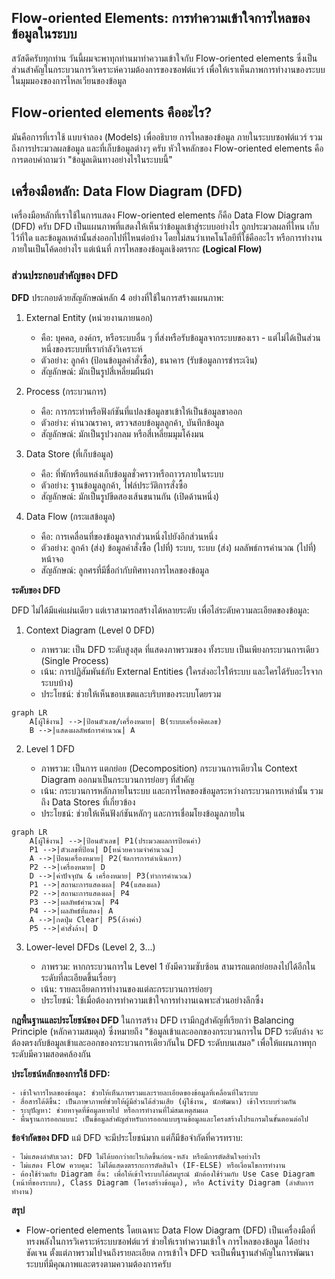 ## Flow-oriented Elements: การทำความเข้าใจการไหลของข้อมูลในระบบ
สวัสดีครับทุกท่าน วันนี้ผมจะพาทุกท่านมาทำความเข้าใจกับ Flow-oriented elements ซึ่งเป็นส่วนสำคัญในกระบวนการวิเคราะห์ความต้องการของซอฟต์แวร์ เพื่อให้เราเห็นภาพการทำงานของระบบในมุมมองของการไหลเวียนของข้อมูล

## Flow-oriented elements คืออะไร?
มันคือการที่เราใช้ แบบจำลอง (Models) เพื่ออธิบาย การไหลของข้อมูล ภายในระบบซอฟต์แวร์ รวมถึงการประมวลผลข้อมูล และที่เก็บข้อมูลต่างๆ ครับ หัวใจหลักของ Flow-oriented elements คือการตอบคำถามว่า "ข้อมูลเดินทางอย่างไรในระบบนี้"

## เครื่องมือหลัก: Data Flow Diagram (DFD)
เครื่องมือหลักที่เราใช้ในการแสดง Flow-oriented elements ก็คือ Data Flow Diagram (DFD) ครับ DFD เป็นแผนภาพที่แสดงให้เห็นว่าข้อมูลเข้าสู่ระบบอย่างไร ถูกประมวลผลที่ไหน เก็บไว้ที่ใด และข้อมูลเหล่านั้นส่งออกไปที่ไหนต่อบ้าง โดยไม่สนว่าเทคโนโลยีที่ใช้คืออะไร หรือการทำงานภายในเป็นโค้ดอย่างไร แต่เน้นที่ การไหลของข้อมูลเชิงตรรกะ **(Logical Flow)**

### ส่วนประกอบสำคัญของ DFD

**DFD** ประกอบด้วยสัญลักษณ์หลัก 4 อย่างที่ใช้ในการสร้างแผนภาพ:

1. External Entity (หน่วยงานภายนอก)

    - คือ: บุคคล, องค์กร, หรือระบบอื่น ๆ ที่ส่งหรือรับข้อมูลจากระบบของเรา  - แต่ไม่ได้เป็นส่วนหนึ่งของระบบที่เรากำลังวิเคราะห์
    - ตัวอย่าง: ลูกค้า (ป้อนข้อมูลคำสั่งซื้อ), ธนาคาร (รับข้อมูลการชำระเงิน)
    - สัญลักษณ์: มักเป็นรูปสี่เหลี่ยมผืนผ้า

2. Process (กระบวนการ)

    - คือ: การกระทำหรือฟังก์ชันที่แปลงข้อมูลขาเข้าให้เป็นข้อมูลขาออก
    - ตัวอย่าง: คำนวณราคา, ตรวจสอบข้อมูลลูกค้า, บันทึกข้อมูล
    - สัญลักษณ์: มักเป็นรูปวงกลม หรือสี่เหลี่ยมมุมโค้งมน

3. Data Store (ที่เก็บข้อมูล)
    - คือ: ที่พักหรือแหล่งเก็บข้อมูลชั่วคราวหรือถาวรภายในระบบ
    - ตัวอย่าง: ฐานข้อมูลลูกค้า, ไฟล์ประวัติการสั่งซื้อ
    - สัญลักษณ์: มักเป็นรูปขีดสองเส้นขนานกัน (เปิดด้านหนึ่ง)

4. Data Flow (กระแสข้อมูล)
    - คือ: การเคลื่อนที่ของข้อมูลจากส่วนหนึ่งไปยังอีกส่วนหนึ่ง
    - ตัวอย่าง: ลูกค้า (ส่ง) ข้อมูลคำสั่งซื้อ (ไปที่) ระบบ, ระบบ (ส่ง) ผลลัพธ์การคำนวณ (ไปที่) หน้าจอ
    - สัญลักษณ์: ลูกศรที่มีชื่อกำกับทิศทางการไหลของข้อมูล

**ระดับของ DFD**

DFD ไม่ได้มีแค่แผ่นเดียว แต่เราสามารถสร้างได้หลายระดับ เพื่อไล่ระดับความละเอียดของข้อมูล:

1. Context Diagram (Level 0 DFD)

    - ภาพรวม: เป็น DFD ระดับสูงสุด ที่แสดงภาพรวมของ ทั้งระบบ เป็นเพียงกระบวนการเดียว (Single Process)
    - เน้น: การปฏิสัมพันธ์กับ External Entities (ใครส่งอะไรให้ระบบ และใครได้รับอะไรจากระบบบ้าง)
    - ประโยชน์: ช่วยให้เห็นขอบเขตและบริบทของระบบโดยรวม
```mermaid
graph LR
    A[ผู้ใช้งาน] -->|ป้อนตัวเลข/เครื่องหมาย| B(ระบบเครื่องคิดเลข)
    B -->|แสดงผลลัพธ์การคำนวณ| A
```

2. Level 1 DFD

    - ภาพรวม: เป็นการ แตกย่อย (Decomposition) กระบวนการเดียวใน Context Diagram ออกมาเป็นกระบวนการย่อยๆ ที่สำคัญ
    - เน้น: กระบวนการหลักภายในระบบ และการไหลของข้อมูลระหว่างกระบวนการเหล่านั้น รวมถึง Data Stores ที่เกี่ยวข้อง
    - ประโยชน์: ช่วยให้เห็นฟังก์ชันหลักๆ และการเชื่อมโยงข้อมูลภายใน
```mermaid
graph LR
    A[ผู้ใช้งาน] -->|ป้อนตัวเลข| P1(ประมวลผลการป้อนค่า)
    P1 -->|ตัวเลขที่ป้อน| D[หน่วยความจำคำนวณ]
    A -->|ป้อนเครื่องหมาย| P2(จัดการการดำเนินการ)
    P2 -->|เครื่องหมาย| D
    D -->|ค่าปัจจุบัน & เครื่องหมาย| P3(ทำการคำนวณ)
    P1 -->|สถานะการแสดงผล| P4(แสดงผล)
    P2 -->|สถานะการแสดงผล| P4
    P3 -->|ผลลัพธ์คำนวณ| P4
    P4 -->|ผลลัพธ์ที่แสดง| A
    A -->|กดปุ่ม Clear| P5(ล้างค่า)
    P5 -->|คำสั่งล้าง| D
```

3. Lower-level DFDs (Level 2, 3...)

    - ภาพรวม: หากกระบวนการใน Level 1 ยังมีความซับซ้อน สามารถแตกย่อยลงไปได้อีกในระดับที่ละเอียดขึ้นเรื่อยๆ
    - เน้น: รายละเอียดการทำงานของแต่ละกระบวนการย่อยๆ
    - ประโยชน์: ใช้เมื่อต้องการทำความเข้าใจการทำงานเฉพาะส่วนอย่างลึกซึ้ง

**กฎพื้นฐานและประโยชน์ของ DFD**
ในการสร้าง DFD เรามีกฎสำคัญที่เรียกว่า Balancing Principle (หลักความสมดุล) ซึ่งหมายถึง "ข้อมูลเข้าและออกของกระบวนการใน DFD ระดับล่าง จะต้องตรงกับข้อมูลเข้าและออกของกระบวนการเดียวกันใน DFD ระดับบนเสมอ" เพื่อให้แผนภาพทุกระดับมีความสอดคล้องกัน

**ประโยชน์หลักของการใช้ DFD:**

    - เข้าใจการไหลของข้อมูล: ช่วยให้เห็นภาพรวมและรายละเอียดของข้อมูลที่เคลื่อนที่ในระบบ
    - สื่อสารได้ดีขึ้น: เป็นภาษาภาพที่ช่วยให้ผู้มีส่วนได้ส่วนเสีย (ผู้ใช้งาน, นักพัฒนา) เข้าใจระบบร่วมกัน
    - ระบุปัญหา: ช่วยหาจุดที่ข้อมูลหายไป หรือการทำงานที่ไม่สมเหตุสมผล
    - พื้นฐานการออกแบบ: เป็นข้อมูลสำคัญสำหรับการออกแบบฐานข้อมูลและโครงสร้างโปรแกรมในขั้นตอนต่อไป

**ข้อจำกัดของ DFD**
แม้ DFD จะมีประโยชน์มาก แต่ก็มีข้อจำกัดที่ควรทราบ:

    - ไม่แสดงลำดับเวลา: DFD ไม่ได้บอกว่าอะไรเกิดขึ้นก่อน-หลัง หรือมีการตัดสินใจอย่างไร
    - ไม่แสดง Flow ควบคุม: ไม่ได้แสดงตรรกะการตัดสินใจ (IF-ELSE) หรือเงื่อนไขการทำงาน
    - ต้องใช้ร่วมกับ Diagram อื่น: เพื่อให้เข้าใจระบบได้สมบูรณ์ มักต้องใช้ร่วมกับ Use Case Diagram (หน้าที่ของระบบ), Class Diagram (โครงสร้างข้อมูล), หรือ Activity Diagram (ลำดับการทำงาน)

**สรุป**
- Flow-oriented elements โดยเฉพาะ Data Flow Diagram (DFD) เป็นเครื่องมือที่ทรงพลังในการวิเคราะห์ระบบซอฟต์แวร์ ช่วยให้เราทำความเข้าใจ การไหลของข้อมูล ได้อย่างชัดเจน ตั้งแต่ภาพรวมไปจนถึงรายละเอียด การเข้าใจ DFD จะเป็นพื้นฐานสำคัญในการพัฒนาระบบที่มีคุณภาพและตรงตามความต้องการครับ